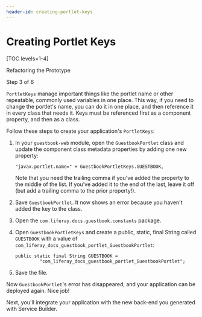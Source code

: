 ```yaml
---
header-id: creating-portlet-keys
---
```


# Creating Portlet Keys

[TOC levels=1-4]

<div class="learn-path-step row">
    <p id="stepTitle">Refactoring the Prototype</p><p>Step 3 of 6</p>
</div>

`PortletKeys` manage important things like the portlet name or other repeatable,
commonly used variables in one place. This way, if you need to change the
portlet's name, you can do it in one place, and then reference it in every class
that needs it. Keys must be referenced first as a component property, and then
as a class. 

Follow these steps to create your application's `PortletKeys`:

1.  In your `guestbook-web` module, open the `GuestbookPortlet` class and 
    update the component class metadata properties by adding one new property: 

        "javax.portlet.name=" + GuestbookPortletKeys.GUESTBOOK,

    Note that you need the trailing comma if you've added the property to the
    middle of the list. If you've added it to the end of the last, leave it off
    (but add a trailing comma to the prior property!). 

2.  Save `GuestbookPortlet`. It now shows an error because you haven't added 
    the key to the class. 

3.  Open the `com.liferay.docs.guestbook.constants` package. 

4.  Open `GuestbookPortletKeys` and create a public, static, final String called
    `GUESTBOOK` with a value of 
    `com_liferay_docs_guestbook_portlet_GuestbookPortlet`: 
 
        public static final String GUESTBOOK =
                 "com_liferay_docs_guestbook_portlet_GuestbookPortlet";

5. Save the file.

Now `GuestbookPortlet`'s error has disappeared, and your application can be
deployed again. Nice job! 

Next, you'll integrate your application with the new back-end you generated with 
Service Builder. 
